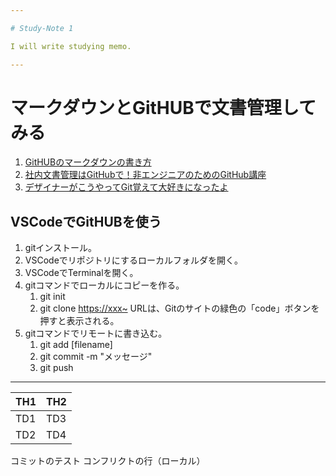 ```yaml
---

# Study-Note 1

I will write studying memo. 

---
```


# マークダウンとGitHUBで文書管理してみる  

1. [GitHUBのマークダウンの書き方](https://gist.github.com/mignonstyle/083c9e1651d7734f84c99b8cf49d57fa)
1. [社内文書管理はGitHubで！非エンジニアのためのGitHub講座](https://qiita.com/takose/items/8920e4ab52119afd7779)
1. [デザイナーがこうやってGit覚えて大好きになったよ](https://qiita.com/yunico-jp/items/87bdd13971e82833f6bb)

## VSCodeでGitHUBを使う

1. gitインストール。
1. VSCodeでリポジトリにするローカルフォルダを開く。
1. VSCodeでTerminalを開く。
1. gitコマンドでローカルにコピーを作る。
    1. git init
    1. git clone <https://xxx~>
       URLは、Gitのサイトの緑色の「code」ボタンを押すと表示される。
1. gitコマンドでリモートに書き込む。
    1. git add [filename]
    1. git commit -m "メッセージ"
    1. git push

---

| TH1 | TH2 |
----|----
| TD1 | TD3 |
| TD2 | TD4 |



コミットのテスト
コンフリクトの行（ローカル）